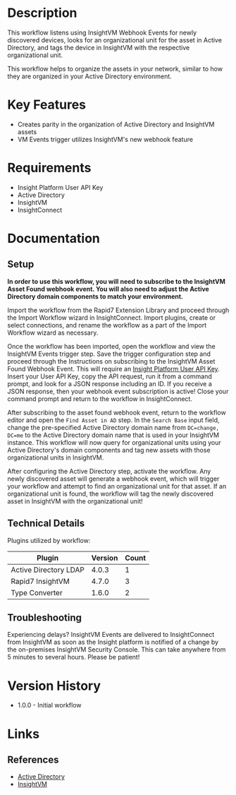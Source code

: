 # Description

This workflow listens using InsightVM Webhook Events for newly discovered devices, looks for an organizational unit for the asset in Active Directory, and tags the device in InsightVM with the respective organizational unit.

This workflow helps to organize the assets in your network, similar to how they are organized in your Active Directory environment.  

# Key Features

* Creates parity in the organization of Active Directory and InsightVM assets
* VM Events trigger utilizes InsightVM's new webhook feature

# Requirements

* Insight Platform User API Key
* Active Directory
* InsightVM
* InsightConnect

# Documentation

## Setup

**In order to use this workflow, you will need to subscribe to the InsightVM Asset Found webhook event. You will also need to adjust the Active Directory domain components to match your environment.**

Import the workflow from the Rapid7 Extension Library and proceed through the Import Workflow wizard in InsightConnect. Import plugins, create or select connections, and rename the workflow as a part of the Import Workflow wizard as necessary.

Once the workflow has been imported, open the workflow and view the InsightVM Events trigger step. Save the trigger configuration step and proceed through the Instructions on subscribing to the InsightVM Asset Found Webhook Event. This will require an [Insight Platform User API Key](https://docs.rapid7.com/insight/managing-platform-api-keys#generating-a-user-key). Insert your User API Key, copy the API request, run it from a command prompt, and look for a JSON response including an ID. If you receive a JSON response, then your webhook event subscription is active! Close your command prompt and return to the workflow in InsightConnect.

After subscribing to the asset found webhook event, return to the workflow editor and open the `Find Asset in AD` step. In the `Search Base` input field, change the pre-specified Active Directory domain name from `DC=change, DC=me` to the Active Directory domain name that is used in your InsightVM instance. This workflow will now query for organizational units using your Active Directory's domain components and tag new assets with those organizational units in InsightVM.

After configuring the Active Directory step, activate the workflow. Any newly discovered asset will generate a webhook event, which will trigger your workflow and attempt to find an organizational unit for that asset. If an organizational unit is found, the workflow will tag the newly discovered asset in InsightVM with the organizational unit!
 
## Technical Details

Plugins utilized by workflow:

|Plugin|Version|Count|
|----|----|--------|
|Active Directory LDAP|4.0.3|1|
|Rapid7 InsightVM|4.7.0|3|
|Type Converter|1.6.0|2|


## Troubleshooting

Experiencing delays? InsightVM Events are delivered to InsightConnect from InsightVM as soon as the Insight platform is notified of a change by the on-premises InsightVM Security Console. This can take anywhere from 5 minutes to several hours. Please be patient!

# Version History

* 1.0.0 - Initial workflow

# Links

## References

* [Active Directory](https://docs.microsoft.com/windows-server/identity/ad-ds/ad-ds-getting-started)  
* [InsightVM](https://www.rapid7.com/products/insightvm/)
